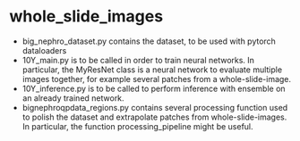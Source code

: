 # whole_slide_images

- big_nephro_dataset.py contains the dataset, to be used with pytorch dataloaders
- 10Y_main.py is to be called in order to train neural networks. In particular, the MyResNet class is a neural network to evaluate multiple images together, for example several patches from a whole-slide-image.
- 10Y_inference.py is to be called to perform inference with ensemble on an already trained network.
- bignephroqpdata_regions.py contains several processing function used to polish the dataset and extrapolate patches from whole-slide-images. In particular, the function processing_pipeline might be useful.

